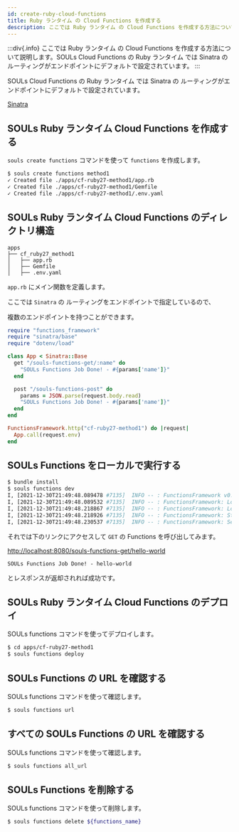 ```yaml
---
id: create-ruby-cloud-functions
title: Ruby ランタイム の Cloud Functions を作成する
description: ここでは Ruby ランタイム の Cloud Functions を作成する方法について説明します。
---
```


:::div{.info}
ここでは Ruby ランタイム の Cloud Functions を作成する方法について説明します。SOULs Cloud Functions の Ruby ランタイム では Sinatra の ルーティングがエンドポイントにデフォルトで設定されています。
:::

SOULs Cloud Functions の Ruby ランタイム では Sinatra の ルーティングがエンドポイントにデフォルトで設定されています。

[Sinatra](https://github.com/sinatra/sinatra)

## SOULs Ruby ランタイム Cloud Functions を作成する

`souls create functions` コマンドを使って `functions` を作成します。

```sh
$ souls create functions method1
✓ Created file ./apps/cf-ruby27-method1/app.rb
✓ Created file ./apps/cf-ruby27-method1/Gemfile
✓ Created file ./apps/cf-ruby27-method1/.env.yaml
```

## SOULs Ruby ランタイム Cloud Functions のディレクトリ構造

```
apps
├── cf_ruby27_method1
│   ├── app.rb
│   ├── Gemfile
│   ├── .env.yaml
```

`app.rb` にメイン関数を定義します。

ここでは `Sinatra` の ルーティングをエンドポイントで指定しているので、

複数のエンドポイントを持つことができます。

```ruby:app.rb
require "functions_framework"
require "sinatra/base"
require "dotenv/load"

class App < Sinatra::Base
  get "/souls-functions-get/:name" do
    "SOULs Functions Job Done! - #{params['name']}"
  end

  post "/souls-functions-post" do
    params = JSON.parse(request.body.read)
    "SOULs Functions Job Done! - #{params['name']}"
  end
end

FunctionsFramework.http("cf-ruby27-method1") do |request|
  App.call(request.env)
end
```

## SOULs Functions をローカルで実行する

```sh
$ bundle install
$ souls functions dev
I, [2021-12-30T21:49:48.089478 #7135]  INFO -- : FunctionsFramework v0.11.0
I, [2021-12-30T21:49:48.089532 #7135]  INFO -- : FunctionsFramework: Loading functions from "./app.rb"...
I, [2021-12-30T21:49:48.218867 #7135]  INFO -- : FunctionsFramework: Looking for function name "souls_functions"...
I, [2021-12-30T21:49:48.218926 #7135]  INFO -- : FunctionsFramework: Starting server...
I, [2021-12-30T21:49:48.230537 #7135]  INFO -- : FunctionsFramework: Serving function "souls_functions" on port 8080...
```

それでは下のリンクにアクセスして `GET` の Functions を呼び出してみます。

[http://localhost:8080/souls-functions-get/hello-world](http://localhost:8080/souls-functions-get/hello-world)

```
SOULs Functions Job Done! - hello-world
```

とレスポンスが返却されれば成功です。

## SOULs Ruby ランタイム Cloud Functions のデプロイ

SOULs functions コマンドを使ってデプロイします。

```sh
$ cd apps/cf-ruby27-method1
$ souls functions deploy
```

## SOULs Functions の URL を確認する

SOULs functions コマンドを使って確認します。

```sh
$ souls functions url
```

## すべての SOULs Functions の URL を確認する

SOULs functions コマンドを使って確認します。

```sh
$ souls functions all_url
```

## SOULs Functions を削除する

SOULs functions コマンドを使って削除します。

```sh
$ souls functions delete ${functions_name}
```

